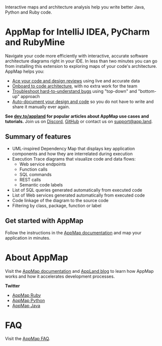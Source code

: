 Interactive maps and architecture analysis help you write better Java, Python and Ruby code.

# AppMap for IntelliJ IDEA, PyCharm and RubyMine

Navigate your code more efficiently with interactive, accurate software architecture diagrams right in your IDE. 
In less than two minutes you can go from installing this extension to exploring maps of your code's architecture. 
AppMap helps you:

- [Ace your code and design reviews](https://appland.com/solutions/ace-your-code-review) using live and accurate data
- [Onboard to code architecture](https://appland.com/docs/guides/quickly-learn-how-new-to-you-code-works.html), with no extra work for the team 
- [Troubleshoot hard-to-understand bugs](https://appland.com/docs/guides/debug-code-using-visual-maps.html) using "top-down" and "bottom-up" approach
- [Auto-document your design and code](https://appland.com/docs/guides/add-appmaps-to-a-code-issue.html) so you do not have to write and share it manually ever again.

**See [dev.to/appland](https://dev.to/appland) for popular articles about AppMap use cases and tutorials.**
Join us on [Discord](https://discord.com/invite/N9VUap6), [GitHub](https://github.com/applandinc/appmap-intellij-plugin) or contact us on [support@app.land](mailto:support@app.land).

## Summary of features

- UML-inspired Dependency Map that displays key application components and how they are interrelated during execution 
- Execution Trace diagrams that visualize code and data flows:
  - Web service endpoints
  - Function calls
  - SQL commands
  - REST calls
  - Semantic code labels
- List of SQL queries generated automatically from executed code
- List of Web services generated automatically from executed code
- Code linkage of the diagram to the source code
- Filtering by class, package, function or label

## Get started with AppMap

Follow the instructions in the [AppMap documentation](https://appland.com/docs) and map your application in minutes.

# About AppMap

Visit the [AppMap documentation](https://appland.com/docs/get-started.html#what-is-appmap) and [AppLand blog](https://dev.to/appland) to learn how AppMap works and how it accelerates development processes.

**Twitter**
- [AppMap Ruby](https://twitter.com/appmapruby)
- [AppMap Python](https://twitter.com/appmappython)
- [AppMap Java](https://twitter.com/appmapjava)

# FAQ

Visit the [AppMap FAQ](https://appland.com/docs/faq.html).
